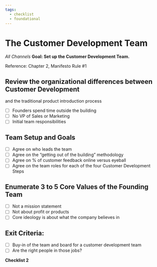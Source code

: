 ```yaml
---
tags:
  - checklist
  - foundational
---
```

# The Customer Development Team
*All Channels*
**Goal: Set up the Customer Development Team.**

Reference: Chapter 2, Manifesto Rule #1
## Review the organizational differences between Customer Development
and the traditional product introduction process
- [ ] Founders spend time outside the building
- [ ] No VP of Sales or Marketing
- [ ] Initial team responsibilities
## Team Setup and Goals
- [ ] Agree on who leads the team
- [ ] Agree on the “getting out of the building” methodology
- [ ] Agree on % of customer feedback online versus eyeball
- [ ] Agree on the team roles for each of the four Customer Development Steps
## Enumerate 3 to 5 Core Values of the Founding Team
- [ ] Not a mission statement
- [ ] Not about profit or products
- [ ] Core ideology is about what the company believes in
## Exit Criteria:
- [ ] Buy-in of the team and board for a customer development team
- [ ] Are the right people in those jobs?

**Checklist 2**